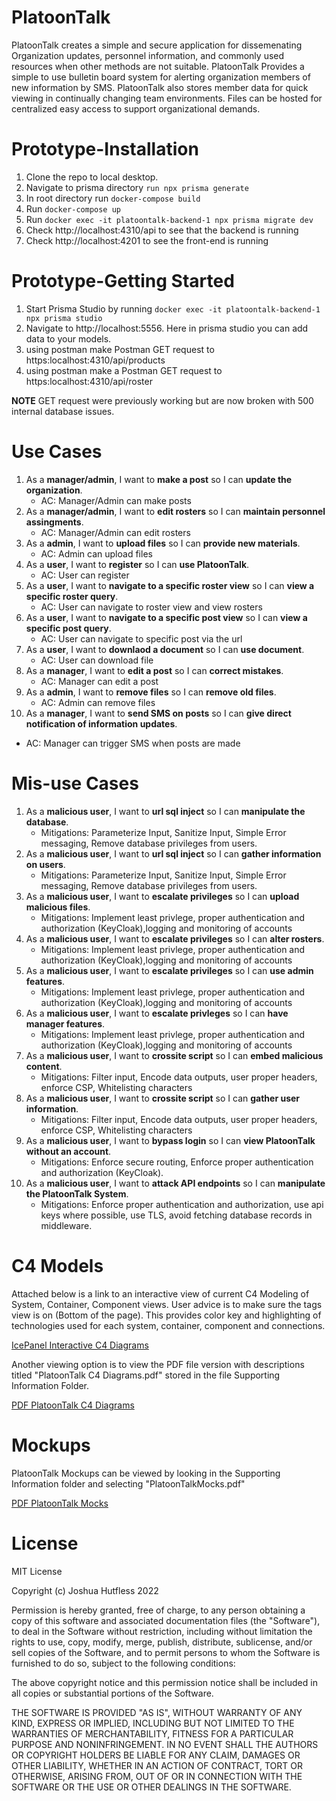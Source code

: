 # PlatoonTalk

PlatoonTalk creates a simple and secure application for dissemenating Organization updates, personnel information, and commonly used resources when other methods are not suitable. PlatoonTalk Provides a simple to use bulletin board system for alerting organization members of new information by SMS. PlatoonTalk also stores member data for quick viewing in continually changing team environments. Files can be hosted for centralized easy access to support organizational demands.

# Prototype-Installation

1. Clone the repo to local desktop.
2. Navigate to prisma directory ```run npx prisma generate```
3. In root directory run ```docker-compose build```
4. Run ```docker-compose up```
5. Run ```docker exec -it platoontalk-backend-1 npx prisma migrate dev```
6. Check http://localhost:4310/api to see that the backend is running
7. Check http://localhost:4201 to see the front-end is running

# Prototype-Getting Started

1.  Start Prisma Studio by running ```docker exec -it platoontalk-backend-1 npx prisma studio```
2.  Navigate to http://localhost:5556. Here in prisma studio you can add data to your models.
3.  using postman make Postman GET request to https:localhost:4310/api/products
4.  using postman make a Postman GET request to https:localhost:4310/api/roster

**NOTE** GET request were previously working but are now broken with 500 internal database issues.

# Use Cases

1. As a **manager/admin**, I want to **make a post** so I can **update the organization**.
   - AC: Manager/Admin can make posts
2. As a **manager/admin**, I want to **edit rosters** so I can **maintain personnel assingments**.
   - AC: Manager/Admin can edit rosters
3. As a **admin**, I want to **upload files** so I can **provide new materials**.
   - AC: Admin can upload files
4. As a **user**, I want to **register** so I can **use PlatoonTalk**.
   - AC: User can register
5. As a **user**, I want to **navigate to a specific roster view** so I can **view a specific roster query**.
   - AC: User can navigate to roster view and view rosters
6. As a **user**, I want to **navigate to a specific post view** so I can **view a specific post query**.
   - AC: User can navigate to specific post via the url
7. As a **user**, I want to **downlaod a document** so I can **use document**.
   - AC: User can download file
8. As a **manager**, I want to **edit a post** so I can **correct mistakes**.
   - AC: Manager can edit a post
9. As a **admin**, I want to **remove files** so I can **remove old files**.
   - AC: Admin can remove files
10. As a **manager**, I want to **send SMS on posts** so I can **give direct notification of information updates**.
   - AC: Manager can trigger SMS when posts are made


# Mis-use Cases

1. As a **malicious user**, I want to **url sql inject** so I can **manipulate the database**.
   - Mitigations: Parameterize Input, Sanitize Input, Simple Error messaging, Remove database privileges from users.
2. As a **malicious user**, I want to **url sql inject** so I can **gather information on users**.
   - Mitigations: Parameterize Input, Sanitize Input, Simple Error messaging, Remove database privileges from users.
3. As a **malicious user**, I want to **escalate privileges** so I can **upload malicious files**.
   - Mitigations: Implement least privlege, proper authentication and authorization (KeyCloak),logging and monitoring of accounts
4. As a **malicious user**, I want to **escalate privileges** so I can **alter rosters**.
   - Mitigations: Implement least privlege, proper authentication and authorization (KeyCloak),logging and monitoring of accounts
5. As a **malicious user**, I want to **escalate privileges** so I can **use admin features**.
   - Mitigations: Implement least privlege, proper authentication and authorization (KeyCloak),logging and monitoring of accounts
6. As a **malicious user**, I want to **escalate privleges** so I can **have manager features**.
   - Mitigations: Implement least privlege, proper authentication and authorization (KeyCloak),logging and monitoring of accounts
7. As a **malicious user**, I want to **crossite script** so I can **embed malicious content**.
   - Mitigations: Filter input, Encode data outputs, user proper headers, enforce CSP, Whitelisting characters
8. As a **malicious user**, I want to **crossite script** so I can **gather user information**.
   - Mitigations: Filter input, Encode data outputs, user proper headers, enforce CSP, Whitelisting characters
9. As a **malicious user**, I want to **bypass login** so I can **view PlatoonTalk without an account**.
   - Mitigations: Enforce secure routing, Enforce proper authentication and authorization (KeyCloak).
10. As a **malicious user**, I want to **attack API endpoints** so I can **manipulate the PlatoonTalk System**.
    - Mitigations: Enforce proper authentication and authorization, use api keys where possible, use TLS, avoid fetching database records in middleware.

# C4 Models

Attached below is a link to an interactive view of current C4 Modeling of System, Container, Component views. User advice is to make sure the tags view is on (Bottom of the page). This provides color key and highlighting of technologies used for each system, container, component and connections.

[IcePanel Interactive C4 Diagrams](https://s.icepanel.io/AZcBfSNRmyLMNx/CtWw)

Another viewing option is to view the PDF file version with descriptions titled "PlatoonTalk C4 Diagrams.pdf" stored in the file Supporting Information Folder.

[PDF PlatoonTalk C4 Diagrams](https://github.com/hutfljo84/PlatoonTalk/blob/main/Supporting%20Information/PlatoonTalk%20C4%20Diagrams.pdf)

# Mockups

PlatoonTalk Mockups can be viewed by looking in the Supporting Information folder and selecting "PlatoonTalkMocks.pdf"

[PDF PlatoonTalk Mocks](https://github.com/hutfljo84/PlatoonTalk/blob/main/Supporting%20Information/PlatoonTalkMocks.pdf)

# License

MIT License

Copyright (c) Joshua Hutfless 2022

Permission is hereby granted, free of charge, to any person obtaining a copy
of this software and associated documentation files (the "Software"), to deal
in the Software without restriction, including without limitation the rights
to use, copy, modify, merge, publish, distribute, sublicense, and/or sell
copies of the Software, and to permit persons to whom the Software is
furnished to do so, subject to the following conditions:

The above copyright notice and this permission notice shall be included in all
copies or substantial portions of the Software.

THE SOFTWARE IS PROVIDED "AS IS", WITHOUT WARRANTY OF ANY KIND, EXPRESS OR
IMPLIED, INCLUDING BUT NOT LIMITED TO THE WARRANTIES OF MERCHANTABILITY,
FITNESS FOR A PARTICULAR PURPOSE AND NONINFRINGEMENT. IN NO EVENT SHALL THE
AUTHORS OR COPYRIGHT HOLDERS BE LIABLE FOR ANY CLAIM, DAMAGES OR OTHER
LIABILITY, WHETHER IN AN ACTION OF CONTRACT, TORT OR OTHERWISE, ARISING FROM,
OUT OF OR IN CONNECTION WITH THE SOFTWARE OR THE USE OR OTHER DEALINGS IN THE
SOFTWARE.
